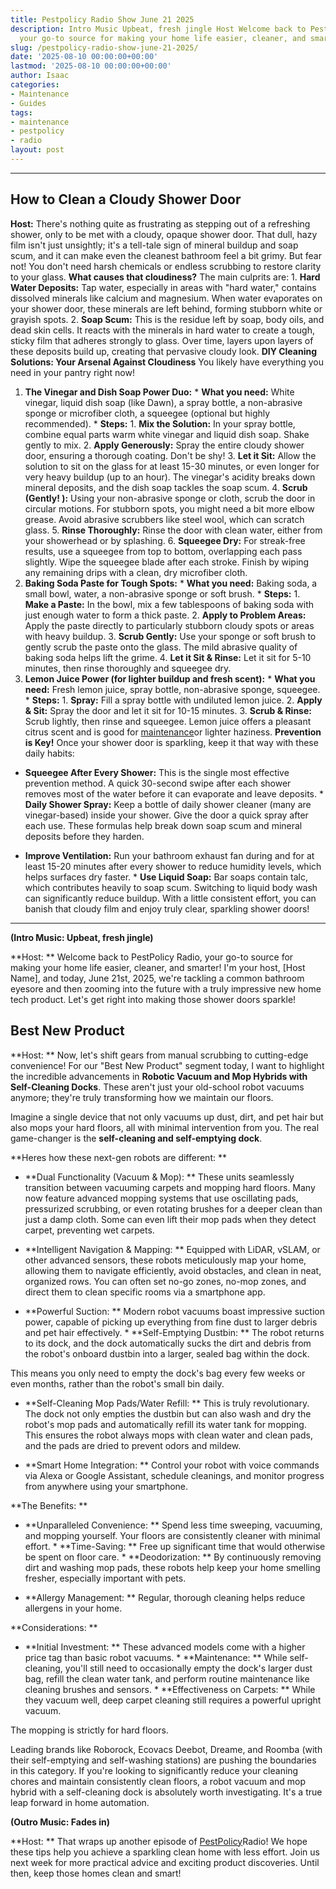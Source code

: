 ```yaml
---
title: Pestpolicy Radio Show June 21 2025
description: Intro Music Upbeat, fresh jingle Host Welcome back to PestPolicy Radio,
  your go-to source for making your home life easier, cleaner, and smarter!
slug: /pestpolicy-radio-show-june-21-2025/
date: '2025-08-10 00:00:00+00:00'
lastmod: '2025-08-10 00:00:00+00:00'
author: Isaac
categories:
- Maintenance
- Guides
tags:
- maintenance
- pestpolicy
- radio
layout: post
---
```

---

## How to Clean a Cloudy Shower Door
**Host:** There's nothing quite as frustrating as stepping out of a refreshing shower, only to be met with a cloudy, opaque shower door. That dull, hazy film isn't just unsightly; it's a tell-tale sign of mineral buildup and soap scum, and it can make even the cleanest bathroom feel a bit grimy. But fear not! You don't need harsh chemicals or endless scrubbing to restore clarity to your glass.
**What causes that cloudiness?** The main culprits are: 1.  **Hard Water Deposits:** Tap water, especially in areas with "hard water," contains dissolved minerals like calcium and magnesium. When water evaporates on your shower door, these minerals are left behind, forming stubborn white or grayish spots. 2.  **Soap Scum:** This is the residue left by soap, body oils, and dead skin cells. It reacts with the minerals in hard water to create a tough, sticky film that adheres strongly to glass.
Over time, layers upon layers of these deposits build up, creating that pervasive cloudy look.
**DIY Cleaning Solutions: Your Arsenal Against Cloudiness**
You likely have everything you need in your pantry right now!
1. **The Vinegar and Dish Soap Power Duo:** * **What you need:** White vinegar, liquid dish soap (like Dawn), a spray bottle, a non-abrasive sponge or microfiber cloth, a squeegee (optional but highly recommended). * **Steps:** 1. **Mix the Solution:** In your spray bottle, combine equal parts warm white vinegar and liquid dish soap. Shake gently to mix. 2. **Apply Generously:** Spray the entire cloudy shower door, ensuring a thorough coating. Don't be shy! 3.
**Let it Sit:** Allow the solution to sit on the glass for at least 15-30 minutes, or even longer for very heavy buildup (up to an hour). The vinegar's acidity breaks down mineral deposits, and the dish soap tackles the soap scum. 4. **Scrub (Gently! ):** Using your non-abrasive sponge or cloth, scrub the door in circular motions. For stubborn spots, you might need a bit more elbow grease. Avoid abrasive scrubbers like steel wool, which can scratch glass. 5.
**Rinse Thoroughly:** Rinse the door with clean water, either from your showerhead or by splashing. 6. **Squeegee Dry:** For streak-free results, use a squeegee from top to bottom, overlapping each pass slightly. Wipe the squeegee blade after each stroke. Finish by wiping any remaining drips with a clean, dry microfiber cloth.
2. **Baking Soda Paste for Tough Spots:** * **What you need:** Baking soda, a small bowl, water, a non-abrasive sponge or soft brush. * **Steps:** 1. **Make a Paste:** In the bowl, mix a few tablespoons of baking soda with just enough water to form a thick paste. 2. **Apply to Problem Areas:** Apply the paste directly to particularly stubborn cloudy spots or areas with heavy buildup. 3. **Scrub Gently:** Use your sponge or soft brush to gently scrub the paste onto the glass.
The mild abrasive quality of baking soda helps lift the grime. 4. **Let it Sit & Rinse:** Let it sit for 5-10 minutes, then rinse thoroughly and squeegee dry.
3. **Lemon Juice Power (for lighter buildup and fresh scent):** * **What you need:** Fresh lemon juice, spray bottle, non-abrasive sponge, squeegee. * **Steps:** 1. **Spray:** Fill a spray bottle with undiluted lemon juice. 2. **Apply & Sit:** Spray the door and let it sit for 10-15 minutes. 3. **Scrub & Rinse:** Scrub lightly, then rinse and squeegee.
Lemon juice offers a pleasant citrus scent and is good for [maintenance](https://pestpolicy.com/pestpolicy-radio-show-june-20-2025/)or lighter haziness.
**Prevention is Key!** Once your shower door is sparkling, keep it that way with these daily habits:

* **Squeegee After Every Shower:** This is the single most effective prevention method. A quick 30-second swipe after each shower removes most of the water before it can evaporate and leave deposits. * **Daily Shower Spray:** Keep a bottle of daily shower cleaner (many are vinegar-based) inside your shower. Give the door a quick spray after each use. These formulas help break down soap scum and mineral deposits before they harden.

* **Improve Ventilation:** Run your bathroom exhaust fan during and for at least 15-20 minutes after every shower to reduce humidity levels, which helps surfaces dry faster. * **Use Liquid Soap:** Bar soaps contain talc, which contributes heavily to soap scum. Switching to liquid body wash can significantly reduce buildup.
With a little consistent effort, you can banish that cloudy film and enjoy truly clear, sparkling shower doors!
---

**(Intro Music: Upbeat, fresh jingle)**

**Host: ** Welcome back to PestPolicy Radio, your go-to source for making your home life easier, cleaner, and smarter! I'm your host, [Host Name], and today, June 21st, 2025, we're tackling a common bathroom eyesore and then zooming into the future with a truly impressive new home tech product. Let's get right into making those shower doors sparkle!

##  Best New Product

**Host: ** Now, let's shift gears from manual scrubbing to cutting-edge convenience! For our "Best New Product" segment today, I want to highlight the incredible advancements in **Robotic Vacuum and Mop Hybrids with Self-Cleaning Docks**. These aren't just your old-school robot vacuums anymore; they're truly transforming how we maintain our floors.

Imagine a single device that not only vacuums up dust, dirt, and pet hair but also mops your hard floors, all with minimal intervention from you. The real game-changer is the **self-cleaning and self-emptying dock**.

**Heres how these next-gen robots are different: **

* **Dual Functionality (Vacuum & Mop): ** These units seamlessly transition between vacuuming carpets and mopping hard floors. Many now feature advanced mopping systems that use oscillating pads, pressurized scrubbing, or even rotating brushes for a deeper clean than just a damp cloth. Some can even lift their mop pads when they detect carpet, preventing wet carpets.

* **Intelligent Navigation & Mapping: ** Equipped with LiDAR, vSLAM, or other advanced sensors, these robots meticulously map your home, allowing them to navigate efficiently, avoid obstacles, and clean in neat, organized rows. You can often set no-go zones, no-mop zones, and direct them to clean specific rooms via a smartphone app.

* **Powerful Suction: ** Modern robot vacuums boast impressive suction power, capable of picking up everything from fine dust to larger debris and pet hair effectively. * **Self-Emptying Dustbin: ** The robot returns to its dock, and the dock automatically sucks the dirt and debris from the robot's onboard dustbin into a larger, sealed bag within the dock.

This means you only need to empty the dock's bag every few weeks or even months, rather than the robot's small bin daily.

* **Self-Cleaning Mop Pads/Water Refill: ** This is truly revolutionary. The dock not only empties the dustbin but can also wash and dry the robot's mop pads and automatically refill its water tank for mopping. This ensures the robot always mops with clean water and clean pads, and the pads are dried to prevent odors and mildew.

* **Smart Home Integration: ** Control your robot with voice commands via Alexa or Google Assistant, schedule cleanings, and monitor progress from anywhere using your smartphone.

**The Benefits: **

* **Unparalleled Convenience: ** Spend less time sweeping, vacuuming, and mopping yourself. Your floors are consistently cleaner with minimal effort. * **Time-Saving: ** Free up significant time that would otherwise be spent on floor care. * **Deodorization: ** By continuously removing dirt and washing mop pads, these robots help keep your home smelling fresher, especially important with pets.

* **Allergy Management: ** Regular, thorough cleaning helps reduce allergens in your home.

**Considerations: **

* **Initial Investment: ** These advanced models come with a higher price tag than basic robot vacuums. * **Maintenance: ** While self-cleaning, you'll still need to occasionally empty the dock's larger dust bag, refill the clean water tank, and perform routine maintenance like cleaning brushes and sensors. * **Effectiveness on Carpets: ** While they vacuum well, deep carpet cleaning still requires a powerful upright vacuum.

The mopping is strictly for hard floors.

Leading brands like Roborock, Ecovacs Deebot, Dreame, and Roomba (with their self-emptying and self-washing stations) are pushing the boundaries in this category. If you're looking to significantly reduce your cleaning chores and maintain consistently clean floors, a robot vacuum and mop hybrid with a self-cleaning dock is absolutely worth investigating. It's a true leap forward in home automation.

**(Outro Music: Fades in)**

**Host: ** That wraps up another episode of [PestPolicy](https://pestpolicy.com/pestpolicy-radio-show-podcast-june-10-2025/)Radio! We hope these tips help you achieve a sparkling clean home with less effort. Join us next week for more practical advice and exciting product discoveries. Until then, keep those homes clean and smart!